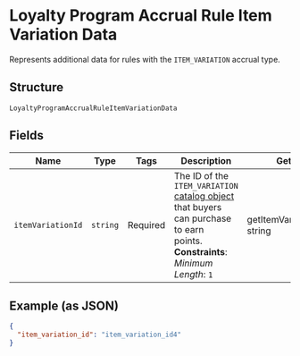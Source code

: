 
# Loyalty Program Accrual Rule Item Variation Data

Represents additional data for rules with the `ITEM_VARIATION` accrual type.

## Structure

`LoyaltyProgramAccrualRuleItemVariationData`

## Fields

| Name | Type | Tags | Description | Getter | Setter |
|  --- | --- | --- | --- | --- | --- |
| `itemVariationId` | `string` | Required | The ID of the `ITEM_VARIATION` [catalog object](entity:CatalogObject) that buyers can purchase to earn<br>points.<br>**Constraints**: *Minimum Length*: `1` | getItemVariationId(): string | setItemVariationId(string itemVariationId): void |

## Example (as JSON)

```json
{
  "item_variation_id": "item_variation_id4"
}
```

